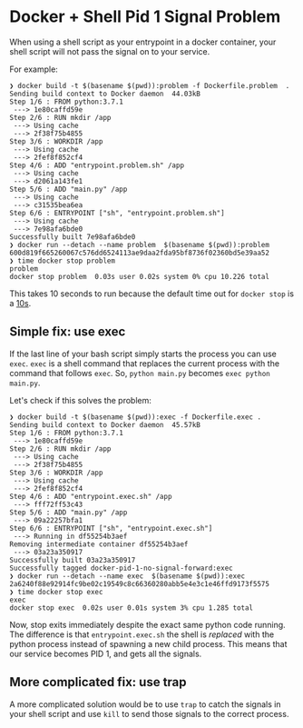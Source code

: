 # Docker + Shell Pid 1 Signal Problem

When using a shell script as your entrypoint in a docker container, your shell script will not pass the signal on to your service.

For example:

```
❯ docker build -t $(basename $(pwd)):problem -f Dockerfile.problem  .
Sending build context to Docker daemon  44.03kB
Step 1/6 : FROM python:3.7.1
 ---> 1e80caffd59e
Step 2/6 : RUN mkdir /app
 ---> Using cache
 ---> 2f38f75b4855
Step 3/6 : WORKDIR /app
 ---> Using cache
 ---> 2fef8f852cf4
Step 4/6 : ADD "entrypoint.problem.sh" /app
 ---> Using cache
 ---> d2061a143fe1
Step 5/6 : ADD "main.py" /app
 ---> Using cache
 ---> c31535bea6ea
Step 6/6 : ENTRYPOINT ["sh", "entrypoint.problem.sh"]
 ---> Using cache
 ---> 7e98afa6bde0
Successfully built 7e98afa6bde0
❯ docker run --detach --name problem  $(basename $(pwd)):problem 
600d819f665260067c576dd6524113ae9daa2fda95bf8736f02360bd5e39aa52
❯ time docker stop problem                                      
problem
docker stop problem  0.03s user 0.02s system 0% cpu 10.226 total
```

This takes 10 seconds to run because the default time out for `docker stop` is a [10s](https://docs.docker.com/engine/reference/commandline/stop/#options).

## Simple fix: use exec

If the last line of your bash script simply starts the process you can use `exec`. `exec` is a shell command that replaces the current process with the command that follows `exec`. So, `python main.py` becomes `exec python main.py`.

Let's check if this solves the problem:

```
❯ docker build -t $(basename $(pwd)):exec -f Dockerfile.exec .            
Sending build context to Docker daemon  45.57kB
Step 1/6 : FROM python:3.7.1
 ---> 1e80caffd59e
Step 2/6 : RUN mkdir /app
 ---> Using cache
 ---> 2f38f75b4855
Step 3/6 : WORKDIR /app
 ---> Using cache
 ---> 2fef8f852cf4
Step 4/6 : ADD "entrypoint.exec.sh" /app
 ---> fff72ff53c43
Step 5/6 : ADD "main.py" /app
 ---> 09a22257bfa1
Step 6/6 : ENTRYPOINT ["sh", "entrypoint.exec.sh"]
 ---> Running in df55254b3aef
Removing intermediate container df55254b3aef
 ---> 03a23a350917
Successfully built 03a23a350917
Successfully tagged docker-pid-1-no-signal-forward:exec
❯ docker run --detach --name exec  $(basename $(pwd)):exec   
2a6240f88e92914fc9be02c19549c8c66360280abb5e4e3c1e46ffd9173f5575
❯ time docker stop exec                                   
exec
docker stop exec  0.02s user 0.01s system 3% cpu 1.285 total
```

Now, stop exits immediately despite the exact same python code running. The difference is that `entrypoint.exec.sh` the shell is _replaced_ with the python process instead of spawning a new child process. This means that our service becomes PID 1, and gets all the signals.

## More complicated fix: use trap

A more complicated solution would be to use `trap` to catch the signals in your shell script and use `kill` to send those signals to the correct process.
